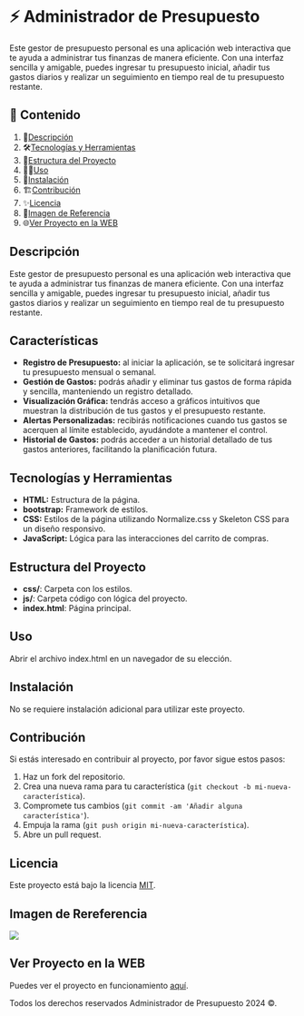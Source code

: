 # ⚡️ Administrador de Presupuesto

Este gestor de presupuesto personal es una aplicación web interactiva que te ayuda a administrar tus finanzas de manera eficiente. Con una interfaz sencilla y amigable, puedes ingresar tu presupuesto inicial, añadir tus gastos diarios y realizar un seguimiento en tiempo real de tu presupuesto restante.

## 🎯 Contenido

1. 📝[Descripción](#descripción)
2. 🛠️[Tecnologías y Herramientas](#tecnologías-y-herramientas)
3. 🚀[Estructura del Proyecto](#estructura-del-proyecto)
4. 🧑‍💻[Uso](#uso)
5. 📌[Instalación](#instalación)
6. 🏗️[Contribución](#contribución)
7. ✨[Licencia](#licencia)
8. 🙈[Imagen de Referencia](#imagen-de-rereferencia)
9. 🌐[Ver Proyecto en la WEB](#ver-proyecto-en-la-web)

## Descripción

Este gestor de presupuesto personal es una aplicación web interactiva que te ayuda a administrar tus finanzas de manera eficiente. Con una interfaz sencilla y amigable, puedes ingresar tu presupuesto inicial, añadir tus gastos diarios y realizar un seguimiento en tiempo real de tu presupuesto restante.

## Características

- **Registro de Presupuesto:** al iniciar la aplicación, se te solicitará ingresar tu presupuesto mensual o semanal.
- **Gestión de Gastos:** podrás añadir y eliminar tus gastos de forma rápida y sencilla, manteniendo un registro detallado.
- **Visualización Gráfica:** tendrás acceso a gráficos intuitivos que muestran la distribución de tus gastos y el presupuesto restante.
- **Alertas Personalizadas:** recibirás notificaciones cuando tus gastos se acerquen al límite establecido, ayudándote a mantener el control.
- **Historial de Gastos:** podrás acceder a un historial detallado de tus gastos anteriores, facilitando la planificación futura.

## Tecnologías y Herramientas

- **HTML:** Estructura de la página.
- **bootstrap:** Framework de estilos.
- **CSS:** Estilos de la página utilizando Normalize.css y Skeleton CSS para un diseño responsivo.
- **JavaScript:** Lógica para las interacciones del carrito de compras.

## Estructura del Proyecto

- **css/**: Carpeta con los estilos.
- **js/**: Carpeta código con lógica del proyecto.
- **index.html**: Página principal.

## Uso

Abrir el archivo index.html en un navegador de su elección.

## Instalación

No se requiere instalación adicional para utilizar este proyecto.

## Contribución

Si estás interesado en contribuir al proyecto, por favor sigue estos pasos:

1. Haz un fork del repositorio.
2. Crea una nueva rama para tu característica (`git checkout -b mi-nueva-característica`).
3. Compromete tus cambios (`git commit -am 'Añadir alguna característica'`).
4. Empuja la rama (`git push origin mi-nueva-característica`).
5. Abre un pull request.

## Licencia

Este proyecto está bajo la licencia [MIT](https://opensource.org/licenses/MIT).

## Imagen de Rereferencia

![](https://i.postimg.cc/jdQt9DX7/Calculadora-presupuesto.png)

## Ver Proyecto en la WEB

Puedes ver el proyecto en funcionamiento [aquí](https://jmatochepascual.github.io/Administrador-de-Presupuesto/).

Todos los derechos reservados Administrador de Presupuesto 2024 ©.
